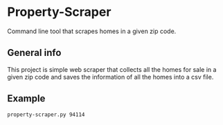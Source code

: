 # Property-Scraper
Command line tool that scrapes homes in a given zip code.

## General info
This project is simple web scraper that collects all the homes for sale in a given zip code and saves the information of all the homes into a csv file.

## Example
```bash
property-scraper.py 94114
```
